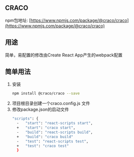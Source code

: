 ## CRACO
npm包地址: [https://www.npmjs.com/package/@craco/craco](https://www.npmjs.com/package/@craco/craco)

## 用途
简单，易配置的修改由Create React App产生的webpack配置

## 简单用法
1. 安装
    ```bash
    npm install @craco/craco --save
    ```
2. 项目根目录创建一个craco.config.js 文件
3. 修改package.json的启动文件
    ```sh
    "scripts": {
      -   "start": "react-scripts start",
      +   "start": "craco start",
      -   "build": "react-scripts build",
      +   "build": "craco build"
      -   "test": "react-scripts test",
      +   "test": "craco test"
      }
    ```

